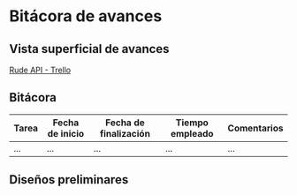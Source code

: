 # Bitácora de avances

## Vista superficial de avances

[Rude API - Trello](https://trello.com/b/OymW6aPy)

## Bitácora

| Tarea | Fecha de inicio | Fecha de finalización | Tiempo empleado | Comentarios |
| ----- | --------------- | --------------------- | --------------- | ----------- |
| ... | ... | ... | ... | ... |

## Diseños preliminares


